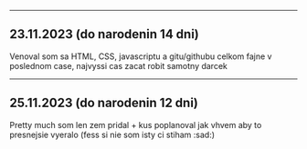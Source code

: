 ----------------------------------
## 23.11.2023 (do narodenin 14 dni)

Venoval som sa HTML, CSS, javascriptu a gitu/githubu celkom fajne v poslednom case, najvyssi cas zacat robit samotny darcek

----------------------------------
## 25.11.2023 (do narodenin 12 dni)

Pretty much som len zem pridal + kus poplanoval jak vhvem aby to presnejsie vyeralo (fess si nie som isty ci stiham :sad:)
